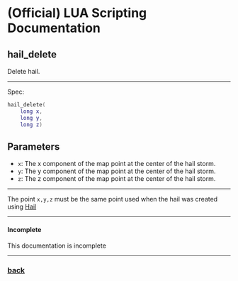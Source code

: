 
# (Official) LUA Scripting Documentation

## hail_delete

Delete hail.

___

Spec:

```lua
hail_delete(
	long x,
	long y,
	long z)
```

## Parameters

- `x`: The x component of the map point at the center of the hail storm.
- `y`: The y component of the map point at the center of the hail storm.
- `z`: The z component of the map point at the center of the hail storm.

___

The point `x,y,z` must be the same point used when the hail was created using [Hail](hail)

___

#### Incomplete

This documentation is incomplete

___

### [back](../weather)
